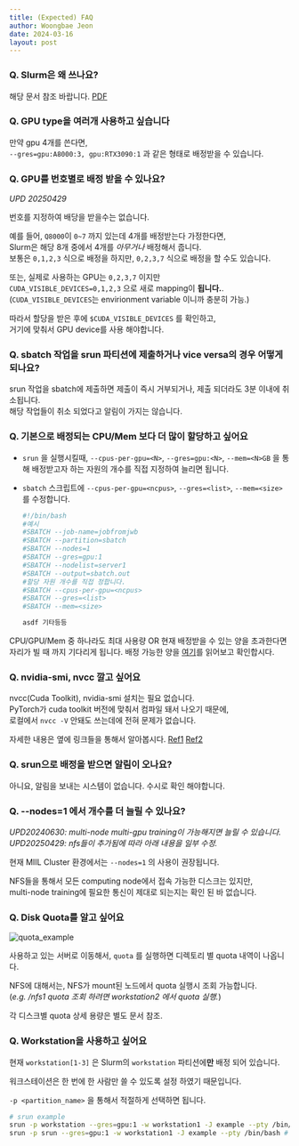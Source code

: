 ```yaml
---
title: (Expected) FAQ
author: Woongbae Jeon
date: 2024-03-16
layout: post
---
```


### Q. Slurm은 왜 쓰나요?

해당 문서 참조 바랍니다. [PDF](https://github.com/wbjeon2k/miil/blob/master/slurm_introduction.pdf)

<!--[1]:{{ wbjeon2k.github.io/miil }}/miil/slurm_introduction.pdf-->

### Q. GPU type을 여러개 사용하고 싶습니다

만약 gpu 4개를 쓴다면,  
`--gres=gpu:A8000:3, gpu:RTX3090:1` 과 같은 형태로 배정받을 수 있습니다.  

### Q. GPU를 번호별로 배정 받을 수 있나요?

*UPD 20250429*  

번호를 지정하여 배당을 받을수는 없습니다.  

예를 들어, `Q8000`이 `0~7` 까지 있는데 4개를 배정받는다 가정한다면,  
Slurm은 해당 8개 중에서 4개를 *아무거나* 배정해서 줍니다.  
보통은 `0,1,2,3` 식으로 배정을 하지만, `0,2,3,7` 식으로 배정을 할 수도 있습니다.

또는, 실제로 사용하는 GPU는 `0,2,3,7` 이지만  
`CUDA_VISIBLE_DEVICES=0,1,2,3` 으로 새로 mapping이 **됩니다.**.  
(`CUDA_VISIBLE_DEVICES`는 envirionment variable 이니까 충분히 가능.)

따라서 할당을 받은 후에 `$CUDA_VISIBLE_DEVICES` 를 확인하고,  
거기에 맞춰서 GPU device를 사용 해야합니다.

### Q. sbatch 작업을 srun 파티션에 제출하거나 vice versa의 경우 어떻게 되나요?

srun 작업을 sbatch에 제출하면 제출이 즉시 거부되거나, 제출 되더라도 3분 이내에 취소됩니다.  
해당 작업들이 취소 되었다고 알림이 가지는 않습니다.

### Q. 기본으로 배정되는 CPU/Mem 보다 더 많이 할당하고 싶어요

- `srun` 을 실행시킬때, `--cpus-per-gpu=<N>`, `--gres=gpu:<N>`, `--mem=<N>GB` 을 통해 배정받고자 하는 자원의 개수를 직접 지정하여 늘리면 됩니다.  

- `sbatch` 스크립트에 `--cpus-per-gpu=<ncpus>`, `--gres=<list>`, `--mem=<size>` 를 수정합니다.  
  
    ```bash
    #!/bin/bash
    #예시
    #SBATCH --job-name=jobfromjwb
    #SBATCH --partition=sbatch
    #SBATCH --nodes=1
    #SBATCH --gres=gpu:1
    #SBATCH --nodelist=server1
    #SBATCH --output=sbatch.out
    #할당 자원 개수를 직접 정합니다.
    #SBATCH --cpus-per-gpu=<ncpus>
    #SBATCH --gres=<list>
    #SBATCH --mem=<size>

    asdf 기타등등
    ```

CPU/GPU/Mem 중 하나라도 최대 사용량 OR 현재 배정받을 수 있는 양을 초과한다면  
자리가 빌 때 까지 기다리게 됩니다. 배정 가능한 양을 [여기](https://wbjeon2k.github.io/miil/pages/resource-access/)를 읽어보고 확인합시다.

### Q. nvidia-smi, nvcc 깔고 싶어요

nvcc(Cuda Toolkit), nvidia-smi 설치는 필요 없습니다.  
PyTorch가 cuda toolkit 버전에 맞춰서 컴파일 돼서 나오기 때문에,  
로컬에서 `nvcc -V` 안돼도 쓰는데에 전혀 문제가 없습니다.  

자세한 내용은 옆에 링크들을 통해서 알아봅시다. [Ref1](https://www.reddit.com/r/pytorch/comments/13siy1d/confused_about_when_to_manually_install_cuda_for/) [Ref2](https://discuss.pytorch.org/t/is-nvidia-driver-already-included-cuda-and-cuda-toolkit/184411/2)

### Q. srun으로 배정을 받으면 알림이 오나요?

아니요, 알림을 보내는 시스템이 없습니다. 수시로 확인 해야합니다.

### Q. --nodes=1 에서 개수를 더 늘릴 수 있나요?

*UPD20240630: multi-node multi-gpu training이 가능해지면 늘릴 수 있습니다.*
*UPD20250429: nfs들이 추가됨에 따라 아래 내용을 일부 수정.*

현재 MIIL Cluster 환경에서는 `--nodes=1` 의 사용이 권장됩니다.  

NFS들을 통해서 모든 computing node에서 접속 가능한 디스크는 있지만,  
multi-node training에 필요한 통신이 제대로 되는지는 확인 된 바 없습니다.  

### Q. Disk Quota를 알고 싶어요

![quota_example](/miil/assets/quota_example.png)

사용하고 있는 서버로 이동해서, `quota` 를 실행하면 디렉토리 별 quota 내역이 나옵니다.

NFS에 대해서는, NFS가 mount된 노드에서 quota 실행시 조회 가능합니다.  
(*e.g. /nfs1 quota 조회 하려면 workstation2 에서 quota 실행.*)

각 디스크별 quota 상세 용량은 별도 문서 참조.

### Q. Workstation을 사용하고 싶어요

현재 `workstation[1-3]` 은 Slurm의 `workstation` 파티션에**만** 배정 되어 있습니다.

워크스테이션은 한 번에 한 사람만 쓸 수 있도록 설정 하였기 때문입니다.

`-p <partition_name>` 을 통해서 적절하게 선택하면 됩니다.

```bash
# srun example
srun -p workstation --gres=gpu:1 -w workstation1 -J example --pty /bin/bash # correct usage
srun -p srun --gres=gpu:1 -w workstation1 -J example --pty /bin/bash # incorrect. workstation not in srun partition
```